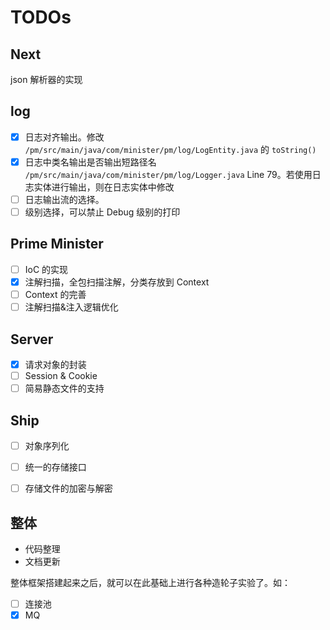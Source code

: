 # TODOs

## Next

json 解析器的实现


## log

- [x] 日志对齐输出。修改 `/pm/src/main/java/com/minister/pm/log/LogEntity.java` 的 `toString()`
- [x] 日志中类名输出是否输出短路径名 `/pm/src/main/java/com/minister/pm/log/Logger.java` Line 79。若使用日志实体进行输出，则在日志实体中修改
- [ ] 日志输出流的选择。
- [ ] 级别选择，可以禁止 Debug 级别的打印

## Prime Minister

- [ ] IoC 的实现
- [x] 注解扫描，全包扫描注解，分类存放到 Context
- [ ] Context 的完善
- [ ] 注解扫描&注入逻辑优化

## Server

- [x] 请求对象的封装
- [ ] Session & Cookie
- [ ] 简易静态文件的支持

## Ship

- [ ] 对象序列化
- [ ] 统一的存储接口
- [ ] 存储文件的加密与解密


## 整体

- 代码整理
- 文档更新



整体框架搭建起来之后，就可以在此基础上进行各种造轮子实验了。如：

- [ ] 连接池
- [x] MQ